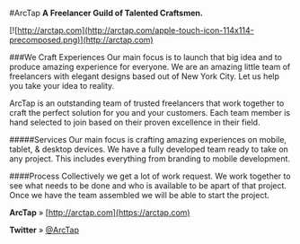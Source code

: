 #ArcTap
**A Freelancer Guild of Talented Craftsmen.**

[![http://arctap.com](http://arctap.com/apple-touch-icon-114x114-precomposed.png)](http://arctap.com)

###We Craft Experiences
Our main focus is to launch that big idea and to produce amazing experience for everyone. We are an amazing little team of freelancers with elegant designs based out of New York City. Let us help you take your idea to reality.

ArcTap is an outstanding team of trusted freelancers that work together to craft the perfect solution for you and your customers. Each team member is hand selected to join based on their proven excellence in their field.

#####Services
Our main focus is crafting amazing experiences on mobile, tablet, & desktop devices. We have a fully developed team ready to take on any project. This includes everything from branding to mobile development.

####Process
Collectively we get a lot of work request. We work together to see what needs to be done and who is available to be apart of that project. Once we have the team assembled we will be able to start the project.

**ArcTap** &raquo; [http://arctap.com](https://arctap.com)

**Twitter** &raquo; [@ArcTap](https://twitter.com/arctap)